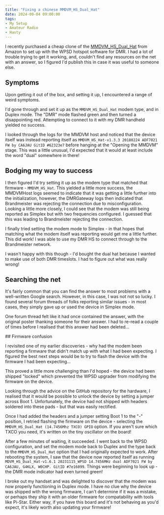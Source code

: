 ```yaml
---
title: "Fixing a chinese MMDVM_HS_Dual_Hat"
date: 2024-09-04 09:00:00
tags:
- My Setup
- Amateur Radio
- Hasty
---
```


I recently purchased a cheap clone of the [MMDVM_HS_Dual_Hat](https://github.com/phl0/MMDVM_HS_Dual_Hat) from Amazon to set up with the WPSD hotspot software for DMR. I had a lot of trouble trying to get it working, and, couldn't find any resources on the net with an answer, so I figured I'd publish this in case it was useful to someone else. 

## Symptoms

Upon getting it out of the box, and setting it up, I encountered a range of weird symptoms.

I'd gone through and set it up as the `MMDVM_HS_Dual_Hat` modem type, and in Duplex mode. The "DMR" mode flashed green and then turned a disappointing red. Attempting to connect to it with my DMR handheld yielded no success.

I looked through the logs for the MMDVM host and noticed that the device itself was instead reporting itself as  `MMDVM_HS_Hat-v1.3.3 20180224 ADF7021 FW by CA6JAU GitID #62323e7` before hanging at the "Opening the MMDVM" stage. This was a little unusual, I'd expected that it would at least include the word "dual" somewhere in there!

## Bodging my way to success

I then figured I'd try setting it up as the modem type that matched that firmware - `MMDVM_HS_Hat`. This yielded a little more success, the MMDVMHost logs seemed to indicate that it was getting a little further into the initialization, however, the DMRGateway logs then indicated that Brandmeister was rejecting the connection due to misconfiguration. Looking a little more closely, I could see that the modem was still being reported as Simplex but with two frequencies configured. I guessed that this was leading to Brandmeister rejecting the connection.

I finally tried setting the modem mode to Simplex - in that hopes that matching what the modem itself was reporting would get me a little further. This did work! I was able to use my DMR HS to connect through to the Brandmeister network.

I wasn't happy with this though - I'd bought the dual hat because I wanted to make use of both DMR timeslots. I had to figure out what was really wrong!

## Searching the net

It's fairly common that you can find the answer to most problems with a well-written Google search. However, in this case, I was not not so lucky. I found several forum threads of folks reporting similar issues - in most cases, they simply gave up or used the device in Simplex mode.

One forum thread felt like it had once contained the answer, with the original poster thanking someone for their answer. I had to re-read a couple of times before I realised that this answer had been deleted...

## Firmware confusion

I revisited one of my earlier discoveries - why had the modem been reporting a firmware that didn't match up with what I had been expecting. I figured the best next steps would be to try to flash the device with the firmware I had been expecting...

This proved a little more challenging than I'd hoped - the device had been shipped "locked" which prevented the WPSD upgrader from modifying the firmware on the device.

Looking through the advice on the GitHub repository for the hardware, I realised that it would be possible to unlock the device by setting a jumper across Boot 1. Unfortunately, the device had not shipped with headers soldered into these pads - but that was easily rectified.

Once I had added the headers and a jumper setting Boot 1 to the "-" position, I retried flashing the firmware on the device - selecting the `MMDVM_HS_Dual_Hat (14.7456Mhz TXCO) GPIO` option. If you aren't sure which TXCO you need, it's written on the tiny oscillator on the board!

After a few minutes of waiting, it succeeded. I went back to the WPSD configuration, and set the modem mode back to Duplex and the type back to the `MMDVM_HS_Dual_Hat` option that I had originally expected to work. After rebooting the system, I saw that the device now reported itself as running `MDVM_HS_Dual_Hat-v1.6.1 20231115_WPSD 14.7456MHz dual ADF7021 FW by CA6JAU, G4KLX, W0CHP. GitID #7e16099`. Things were beginning to look up - the DMR mode indicator had even turned green!

I broke out my handset and was delighted to discover that the modem was now properly functioning in Duplex mode. I have no clue why the device was shipped with the wrong firmware, I can't determine if it was a mistake, or perhaps they ship it with an older firmware for compatability with tools like Pi-Star. Either way, if you have this board and it's not behaving as you'd expect, it's likely worth also updating your firmware!